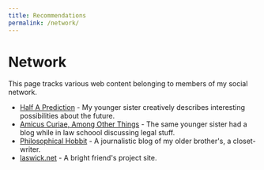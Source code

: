 ```yaml
---
title: Recommendations
permalink: /network/
---
```


# Network

This page tracks various web content belonging to members of my social network.

* [Half A Prediction](http://www.halfaprediction.com/) - My younger sister
  creatively describes interesting possibilities about the future.
* [Amicus Curiae, Among Other Things](http://zeldathequark.blogspot.com/) - The
  same younger sister had a blog while in law schoool discussing legal stuff.
* [Philosophical Hobbit](http://hobbit.markowski.ca/) - A journalistic blog of
  my older brother's, a closet-writer.
* [laswick.net](http://laswick.net) - A bright friend's project site.

